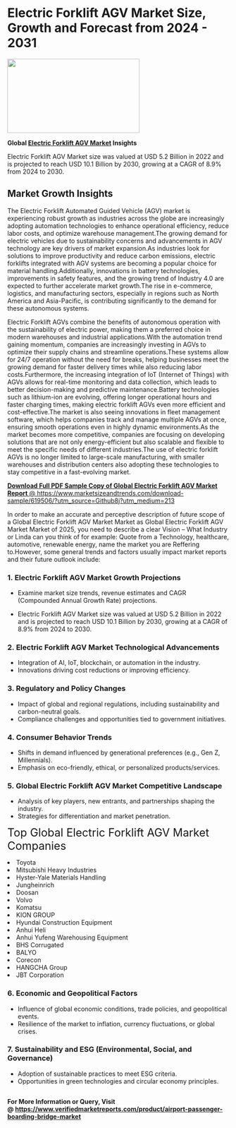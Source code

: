 <H1>Electric Forklift AGV Market Size, Growth and Forecast from 2024 - 2031</H1><img class="aligncenter size-medium wp-image-584254" src="https://thirdeyenews.in/wp-content/uploads/2024/09/Global-Market-Research-300x168.jpeg" alt="" width="300" height="168" /><p><strong>Global&nbsp;<a href="https://www.marketsizeandtrends.com/download-sample/619506/?utm_source=Github8j?utm_medium=213">Electric Forklift AGV Market</a> Insights</strong></p><p>Electric Forklift AGV Market size was valued at USD 5.2 Billion in 2022 and is projected to reach USD 10.1 Billion by 2030, growing at a CAGR of 8.9% from 2024 to 2030.</p><p><h2>Market Growth Insights</h2> <p>The Electric Forklift Automated Guided Vehicle (AGV) market is experiencing robust growth as industries across the globe are increasingly adopting automation technologies to enhance operational efficiency, reduce labor costs, and optimize warehouse management.The growing demand for electric vehicles due to sustainability concerns and advancements in AGV technology are key drivers of market expansion.As industries look for solutions to improve productivity and reduce carbon emissions, electric forklifts integrated with AGV systems are becoming a popular choice for material handling.Additionally, innovations in battery technologies, improvements in safety features, and the growing trend of Industry 4.0 are expected to further accelerate market growth.The rise in e-commerce, logistics, and manufacturing sectors, especially in regions such as North America and Asia-Pacific, is contributing significantly to the demand for these autonomous systems.</p> <p><a href="#"></a></p> <p>Electric Forklift AGVs combine the benefits of autonomous operation with the sustainability of electric power, making them a preferred choice in modern warehouses and industrial applications.With the automation trend gaining momentum, companies are increasingly investing in AGVs to optimize their supply chains and streamline operations.These systems allow for 24/7 operation without the need for breaks, helping businesses meet the growing demand for faster delivery times while also reducing labor costs.Furthermore, the increasing integration of IoT (Internet of Things) with AGVs allows for real-time monitoring and data collection, which leads to better decision-making and predictive maintenance.Battery technologies such as lithium-ion are evolving, offering longer operational hours and faster charging times, making electric forklift AGVs even more efficient and cost-effective.The market is also seeing innovations in fleet management software, which helps companies track and manage multiple AGVs at once, ensuring smooth operations even in highly dynamic environments.As the market becomes more competitive, companies are focusing on developing solutions that are not only energy-efficient but also scalable and flexible to meet the specific needs of different industries.The use of electric forklift AGVs is no longer limited to large-scale manufacturing, with smaller warehouses and distribution centers also adopting these technologies to stay competitive in a fast-evolving market.</p> <p><a href="#"></p><p><span class=""><strong>Download Full PDF Sample Copy of Global Electric Forklift AGV Market Report</strong> @ <a href="https://www.marketsizeandtrends.com/download-sample/619506/?utm_source=Github8j?utm_medium=213" target="_blank">https://www.marketsizeandtrends.com/download-sample/619506/?utm_source=Github8j?utm_medium=213</a></span></p><p>In order to make an accurate and perceptive description of future scope of a Global&nbsp;Electric Forklift AGV Market Market as Global&nbsp;Electric Forklift AGV Market Market of 2025, you need to describe a clear Vision &ndash; What Industry or Linda can you think of for example: Quote from a Technology, healthcare, automotive, renewable energy, name the market you are Reffering to.However, some general trends and factors usually impact market reports and their future outlook include:</p><h3>1.&nbsp;<strong>Electric Forklift AGV Market Growth Projections</strong></h3><ul><li>Examine market size trends, revenue estimates and CAGR (Compounded Annual Growth Rate) projections.</li><li><p>Electric Forklift AGV Market size was valued at USD 5.2 Billion in 2022 and is projected to reach USD 10.1 Billion by 2030, growing at a CAGR of 8.9% from 2024 to 2030.</p></li></ul><h3>2.&nbsp;<strong>Electric Forklift AGV Market Technological Advancements</strong></h3><ul><li>Integration of AI, IoT, blockchain, or automation in the industry.</li><li>Innovations driving cost reductions or improving efficiency.</li></ul><h3>3.&nbsp;<strong>Regulatory and Policy Changes</strong></h3><ul><li>Impact of global and regional regulations, including sustainability and carbon-neutral goals.</li><li>Compliance challenges and opportunities tied to government initiatives.</li></ul><h3>4.&nbsp;<strong>Consumer Behavior Trends</strong></h3><ul><li>Shifts in demand influenced by generational preferences (e.g., Gen Z, Millennials).</li><li>Emphasis on eco-friendly, ethical, or personalized products/services.</li></ul><h3>5.&nbsp;<strong>Global Electric Forklift AGV Market Competitive Landscape</strong></h3><ul><li>Analysis of key players, new entrants, and partnerships shaping the industry.</li><li>Strategies for differentiation and market penetration.</li></ul><p data-pm-slice="1 1 []"><span style="color: inherit; font-family: inherit; font-size: 25px;">Top Global Electric Forklift AGV Market Companies</span></p><div class="" data-test-id=""><p><li>Toyota</li><li> Mitsubishi Heavy Industries</li><li> Hyster-Yale Materials Handling</li><li> Jungheinrich</li><li> Doosan</li><li> Volvo</li><li> Komatsu</li><li> KION GROUP</li><li> Hyundai Construction Equipment</li><li> Anhui Heli</li><li> Anhui Yufeng Warehousing Equipment</li><li> BHS Corrugated</li><li> BALYO</li><li> Corecon</li><li> HANGCHA Group</li><li> JBT Corporation</li></p></div><h3>6.&nbsp;<strong>Economic and Geopolitical Factors</strong></h3><ul><li>Influence of global economic conditions, trade policies, and geopolitical events.</li><li>Resilience of the market to inflation, currency fluctuations, or global crises.</li></ul><h3>7.&nbsp;<strong>Sustainability and ESG (Environmental, Social, and Governance)</strong></h3><ul><li>Adoption of sustainable practices to meet ESG criteria.</li><li>Opportunities in green technologies and circular economy principles.</li></ul><h2><strong style="font-size: 14px;">For More Information or Query, Visit @&nbsp;</strong><a style="background-color: #ffffff; font-size: 14px;" href="https://www.marketsizeandtrends.com/report/electric-forklift-agv-market/" target="_blank">https://www.verifiedmarketreports.com/product/airport-passenger-boarding-bridge-market</a></h2>